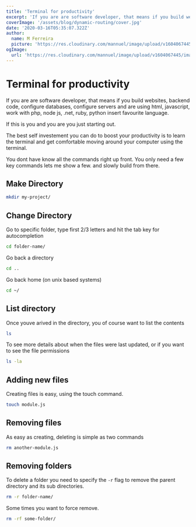 ```yaml
---
title: 'Terminal for productivity'
excerpt: 'If you are are software developer, that means if you build websites, backend code, configure databases, configure servers and are using html, javascript, work with php, node js, .net, ruby, python insert favourite language.'
coverImage: '/assets/blog/dynamic-routing/cover.jpg'
date: '2020-03-16T05:35:07.322Z'
author:
  name: M Ferreira
  picture: 'https://res.cloudinary.com/mannuel/image/upload/v1604067445/images/mee.jpg'
ogImage:
  url: 'https://res.cloudinary.com/mannuel/image/upload/v1604067445/images/mee.jpg'
---
```


# Terminal for productivity

If you are are software developer, that means if you build websites, backend code, configure databases, configure servers and are using html, javascript, work with php, node js, .net, ruby, python insert favourite language.

If this is you and you are you just starting out.
 
The best self investement you can do to boost your productivity is to learn the terminal and get comfortable moving around your computer using the terminal.

You dont have know all the commands right up front. You only need a few key commands lets me show a few. and slowly build from there.

## Make Directory

```bash
mkdir my-project/
```

## Change Directory

Go to specific folder, type first 2/3 letters and hit the tab key for autocompletion

```bash
cd folder-name/
```

Go back a directory
```bash
cd ..
```

Go back home (on unix based systems)
```bash
cd ~/
```

## List directory

Once youve arived in the directory, you of course want to list the contents

```bash
ls
```

To see more details about when the files were last updated, or if you want to see the file permissions

```bash
ls -la
```

## Adding new files

Creating files is easy, using the touch command.

```bash
touch module.js
```

## Removing files

As easy as creating, deleting is simple as two commands

```bash
rm another-module.js
```

## Removing folders

To delete a folder you need to specify the `-r` flag to remove the parent directory and its sub directories.

```bash
rm -r folder-name/
```
Some times you want to force remove.

```bash
rm -rf some-folder/
```
